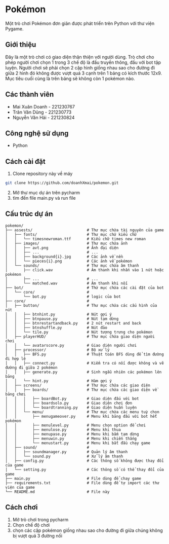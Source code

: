 # Pokémon

Một trò chơi Pokémon đơn giản được phát triển trên Python với thư viện Pygame.

## Giới thiệu

Đây là một trò chơi có giao diện thân thiện với người dùng. Trò chơi cho phép người chơi chọn 1 trong 3 chế độ là đấu truyền thông, đấu với bot tập luyện. Người chơi sẽ phải chọn 2 cặp hình giống nhau sao cho đường đi giữa 2 hình đó không được vượt quá 3 cạnh trên 1 bảng có kích thước 12x9. Mục tiêu cuối cùng là trên bảng sẽ không còn 1 pokémon nào.

## Các thành viên

- Mai Xuân Doanh - 221230767
- Trân Văn Dũng  - 221230773
- Nguyễn Văn Hải - 221230824

## Công nghệ sử dụng

- Python

## Cách cài đặt

1. Clone repository này về máy
```bash
git clone https://github.com/doanhXmai/pokemon.git
``` 
2. Mở thư mục dự án trên pycharm
3. tìm đến file main.py và run file

## Cấu trúc dự án
```
pokemon/
├── assests/                        # Thư mục chứa tài nguyên của game
│   ├── fonts/                      # Thư mục chứ kiểu chữ
│   │   └── timesnewroman.ttf       # Kiểu chữ times new roman
│   ├── images/                     # Thư mục chứa ảnh
│   │   ├── avt.png                 # Ảnh đại diện
│   │   ├── ...                     # ...
│   │   ├── background{i}.jpg       # Các ảnh về nền
│   │   └── pieces{i}.png           # Các ảnh về pokémon
│   └── sounds/                     # Thư mục chứa âm thanh
│       ├── click.wav               # Âm thanh khi nhấn vào 1 nút hoặc pokémon
│       ├── ...                     # ...
│       └── matched.wav             # Âm thanh khi nối
├── bot/                            # Thứ mục chứa các cài đặt của bot
│   └── core/                       # 
│       └── bot.py                  # logic của bot
├── core/                           #
│   ├── button/                     # Thư mục chứa các cấu hình của nút
│   │   ├── btnhint.py              # Nút gợi ý
│   │   ├── btnpause.py             # Nút tạm dừng
│   │   ├── btnrestartandback.py    # 2 nút restart and back
│   │   ├── btnshuffle.py           # Nút đảo
│   │   └── tile.py                 # Nút tượng trưng cho pokémon
│   ├── playerHUD/                  # Thư mục chứa giao diện người chơi
│   │   └── avatarscore.py          # Giao diện người chơi
│   ├── processor/                  # Bộ xử lý
│   │   ├── BFS.py                  # Thuật toán BFS dùng để tìm đường đi hợp lệ
│   │   ├── connect.py              # Kiểm tra có nối được không và vẽ đường đi giữa 2 pokémon
│   │   ├── generate.py             # Sinh ngẫu nhiên các pokémon lên bảng
│   │   └── hint.py                 # Hàm gợi ý
│   ├── screens/                    # Thư mục chứa các giao diện
│   │   ├── boards/                 # Thư mục chứa các giao diện về bảng chơi
│   │   │   ├── boardBot.py         # Giao diện đấu với bot
│   │   │   ├── boardsolo.py        # Giao diện chơi đơn
│   │   │   └── boardtranning.py    # Giao diện huấn luyện
│   │   └── menu/                   # Thư mục chứa các menu tuỳ chọn
│   │       ├── menugameover.py     # Menu khi bảng đấu với bot hết pokémon
│   │       ├── menulevel.py        # Menu chọn option để chơi
│   │       ├── menulose.py         # Menu khi thua
│   │       ├── menupase.py         # Menu khi bấm tạm dừng
│   │       ├── menuwin.py          # Menu khi chiến thắng
│   │       └── menustart.py        # Menu khi bắt đầu chạy game
│   ├── sound/                      # 
│   │   ├── soundmanager.py         # Quản lý âm thanh
│   │   └── sound.py                # Xử lý âm thanh
│   ├── config.py                   # Các thông số không được thay đổi của game
│   └── setting.py                  # Các thông số có thể thay đổi của game
├── main.py                         # File dùng để chay game
├── requirements.txt                # File dùng để tự import các thư viện của game
└── README.md                       # File này
```

## Cách chơi

1. Mở trò chơi trong pycharm
2. Chọn chế độ chơi
3. chọn các cặp pokémon giống nhau sao cho đường đi giữa chúng không bị vượt quá 3 đường nối
